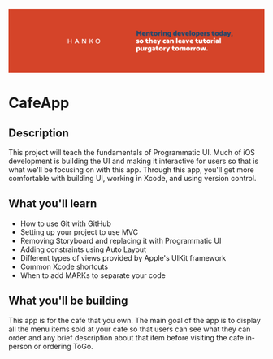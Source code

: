![Hanko Banner](Documentation/Banner.png)

# CafeApp


## Description

This project will teach the fundamentals of Programmatic UI. Much of iOS development is building the UI and making it interactive for users so that is what we'll be focusing on with this app. Through this app, you'll get more comfortable with building UI, working in Xcode, and using version control.

## What you'll learn

* How to use Git with GitHub 
* Setting up your project to use MVC
* Removing Storyboard and replacing it with Programmatic UI
* Adding constraints using Auto Layout 
* Different types of views provided by Apple's UIKit framework 
* Common Xcode shortcuts
* When to add MARKs to separate your code 

## What you'll be building

This app is for the cafe that you own. The main goal of the app is to display all the menu items sold at your cafe so that users can see what they can order and any brief description about that item before visiting the cafe in-person or ordering ToGo.
